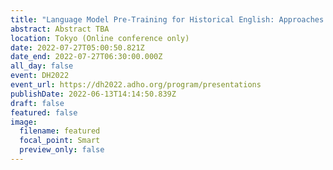 ```yaml
---
title: "Language Model Pre-Training for Historical English: Approaches and Evaluation"
abstract: Abstract TBA
location: Tokyo (Online conference only)
date: 2022-07-27T05:00:50.821Z
date_end: 2022-07-27T06:30:00.000Z
all_day: false
event: DH2022
event_url: https://dh2022.adho.org/program/presentations
publishDate: 2022-06-13T14:14:50.839Z
draft: false
featured: false
image:
  filename: featured
  focal_point: Smart
  preview_only: false
---
```

